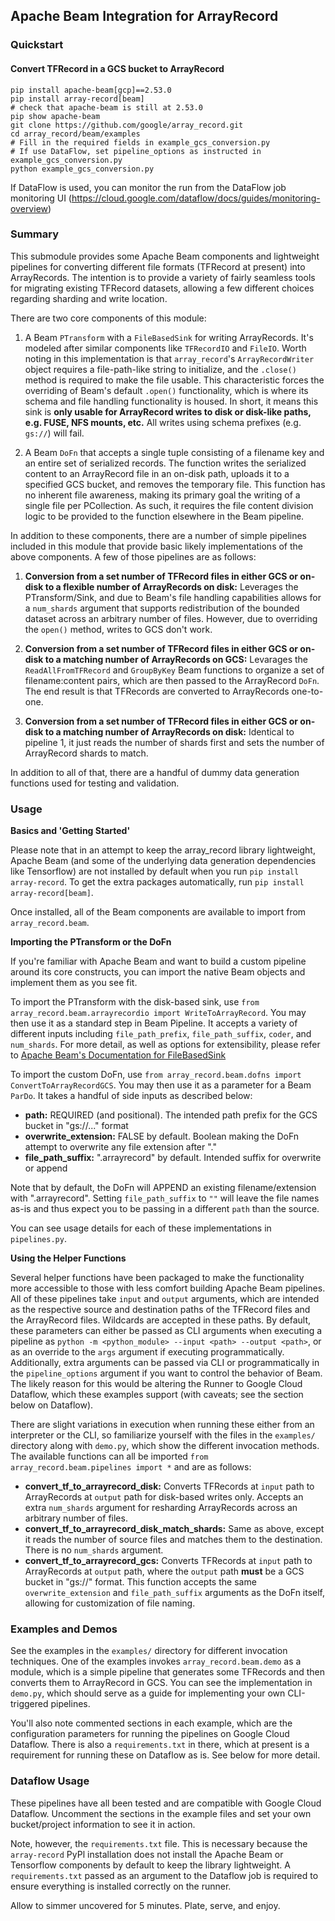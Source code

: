 ## Apache Beam Integration for ArrayRecord

### Quickstart

#### Convert TFRecord in a GCS bucket to ArrayRecord
```
pip install apache-beam[gcp]==2.53.0
pip install array-record[beam]
# check that apache-beam is still at 2.53.0
pip show apache-beam
git clone https://github.com/google/array_record.git
cd array_record/beam/examples
# Fill in the required fields in example_gcs_conversion.py
# If use DataFlow, set pipeline_options as instructed in example_gcs_conversion.py
python example_gcs_conversion.py
```
If DataFlow is used, you can monitor the run from the DataFlow job monitoring UI (https://cloud.google.com/dataflow/docs/guides/monitoring-overview)

### Summary

This submodule provides some Apache Beam components and lightweight pipelines for converting different file formats (TFRecord at present) into ArrayRecords. The intention is to provide a variety of fairly seamless tools for migrating existing TFRecord datasets, allowing a few different choices regarding sharding and write location.

There are two core components of this module:

1. A Beam `PTransform` with a `FileBasedSink` for writing ArrayRecords. It's modeled after similar components like `TFRecordIO` and `FileIO`. Worth noting in this implementation is that `array_record`'s `ArrayRecordWriter` object requires a file-path-like string to initialize, and the `.close()` method is required to make the file usable. This characteristic forces the overriding of Beam's default `.open()` functionality, which is where its schema and file handling functionality is housed. In short, it means this sink is **only usable for ArrayRecord writes to disk or disk-like paths, e.g. FUSE, NFS mounts, etc.** All writes using schema prefixes (e.g. `gs://`) will fail.

2. A Beam `DoFn` that accepts a single tuple consisting of a filename key and an entire set of serialized records. The function writes the serialized content to an ArrayRecord file in an on-disk path, uploads it to a specified GCS bucket, and removes the temporary file. This function has no inherent file awareness, making its primary goal the writing of a single file per PCollection. As such, it requires the file content division logic to be provided to the function elsewhere in the Beam pipeline.

In addition to these components, there are a number of simple pipelines included in this module that provide basic likely implementations of the above components. A few of those pipelines are as follows:

1. **Conversion from a set number of TFRecord files in either GCS or on-disk to a flexible number of ArrayRecords on disk:** Leverages the PTransform/Sink, and due to Beam's file handling capabilities allows for a `num_shards` argument that supports redistribution of the bounded dataset across an arbitrary number of files. However, due to overriding the `open()` method, writes to GCS don't work.

2. **Conversion from a set number of TFRecord files in either GCS or on-disk to a matching number of ArrayRecords on GCS:** Levarages the `ReadAllFromTFRecord` and `GroupByKey` Beam functions to organize a set of filename:content pairs, which are then passed to the ArrayRecord `DoFn`. The end result is that TFRecords are converted to ArrayRecords one-to-one.

3. **Conversion from a set number of TFRecord files in either GCS or on-disk to a matching number of ArrayRecords on disk:** Identical to pipeline 1, it just reads the number of shards first and sets the number of ArrayRecord shards to match.

In addition to all of that, there are a handful of dummy data generation functions used for testing and validation.

### Usage

**Basics and 'Getting Started'**

Please note that in an attempt to keep the array_record library lightweight, Apache Beam (and some of the underlying data generation dependencies like Tensorflow) are not installed by default when you run `pip install array-record`. To get the extra packages automatically, run `pip install array-record[beam]`.

Once installed, all of the Beam components are available to import from `array_record.beam`.

**Importing the PTransform or the DoFn**

If you're familiar with Apache Beam and want to build a custom pipeline around its core constructs, you can import the native Beam objects and implement them as you see fit.

To import the PTransform with the disk-based sink, use `from array_record.beam.arrayrecordio import WriteToArrayRecord`. You may then use it as a standard step in Beam Pipeline. It accepts a variety of different inputs including `file_path_prefix`, `file_path_suffix`, `coder`, and `num_shards`. For more detail, as well as options for extensibility, please refer to [Apache Beam's Documentation for FileBasedSink](https://beam.apache.org/releases/pydoc/current/apache_beam.io.filebasedsink.html)


To import the custom DoFn, use `from array_record.beam.dofns import ConvertToArrayRecordGCS`. You may then use it as a parameter for a Beam `ParDo`. It takes a handful of side inputs as described below:

- **path:** REQUIRED (and positional). The intended path prefix for the GCS bucket in "gs://..." format
- **overwrite_extension:** FALSE by default. Boolean making the DoFn attempt to overwrite any file extension after "."
- **file_path_suffix:** ".arrayrecord" by default. Intended suffix for overwrite or append

Note that by default, the DoFn will APPEND an existing filename/extension with ".arrayrecord". Setting `file_path_suffix` to `""` will leave the file names as-is and thus expect you to be passing in a different `path` than the source.

You can see usage details for each of these implementations in `pipelines.py`.

**Using the Helper Functions**

Several helper functions have been packaged to make the functionality more accessible to those with less comfort building Apache Beam pipelines. All of these pipelines take `input` and `output` arguments, which are intended as the respective source and destination paths of the TFRecord files and the ArrayRecord files. Wildcards are accepted in these paths. By default, these parameters can either be passed as CLI arguments when executing a pipeline as `python -m <python_module> --input <path> --output <path>`, or as an override to the `args` argument if executing programmatically. Additionally, extra arguments can be passed via CLI or programmatically in the `pipeline_options` argument if you want to control the behavior of Beam. The likely reason for this would be altering the Runner to Google Cloud Dataflow, which these examples support (with caveats; see the section below on Dataflow).

There are slight variations in execution when running these either from an interpreter or the CLI, so familiarize yourself with the files in the `examples/` directory along with `demo.py`, which show the different invocation methods. The available functions can all be imported `from array_record.beam.pipelines import *` and are as follows:

- **convert_tf_to_arrayrecord_disk:** Converts TFRecords at `input` path to ArrayRecords at `output` path for disk-based writes only. Accepts an extra `num_shards` argument for resharding ArrayRecords across an arbitrary number of files.
- **convert_tf_to_arrayrecord_disk_match_shards:** Same as above, except it reads the number of source files and matches them to the destination. There is no `num_shards` argument.
- **convert_tf_to_arrayrecord_gcs:** Converts TFRecords at `input` path to ArrayRecords at `output` path, where the `output` path **must** be a GCS bucket in "gs://" format. This function accepts the same `overwrite_extension` and `file_path_suffix` arguments as the DoFn itself, allowing for customization of file naming.

### Examples and Demos

See the examples in the `examples/` directory for different invocation techniques. One of the examples invokes `array_record.beam.demo` as a module, which is a simple pipeline that generates some TFRecords and then converts them to ArrayRecord in GCS. You can see the implementation in `demo.py`, which should serve as a guide for implementing your own CLI-triggered pipelines.

You'll also note commented sections in each example, which are the configuration parameters for running the pipelines on Google Cloud Dataflow. There is also a `requirements.txt` in there, which at present is a requirement for running these on Dataflow as is. See below for more detail.

### Dataflow Usage

These pipelines have all been tested and are compatible with Google Cloud Dataflow. Uncomment the sections in the example files and set your own bucket/project information to see it in action.

Note, however, the `requirements.txt` file. This is necessary because the `array-record` PyPl installation does not install the Apache Beam or Tensorflow components by default to keep the library lightweight. A `requirements.txt` passed as an argument to the Dataflow job is required to ensure everything is installed correctly on the runner.


Allow to simmer uncovered for 5 minutes. Plate, serve, and enjoy.
